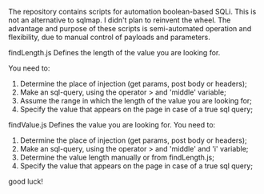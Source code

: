 The repository contains scripts for automation boolean-based SQLi. 
This is not an alternative to sqlmap. I didn't plan to reinvent the wheel. 
The advantage and purpose of these scripts is semi-automated operation and flexibility, due to manual control of payloads and parameters.

findLength.js
Defines the length of the value you are looking for.

You need to:
1) Determine the place of injection (get params, post body or headers);
2) Make an sql-query, using the operator > and 'middle' variable;
3) Assume the range in which the length of the value you are looking for;
4) Specify the value that appears on the page in case of a true sql query;

findValue.js
Defines the value you are looking for.
You need to:
1) Determine the place of injection (get params, post body or headers);
2) Make an sql-query, using the operator > and 'middle' and 'i' variable;
3) Determine the value length manually or from findLength.js;
4) Specify the value that appears on the page in case of a true sql query;

good luck!

